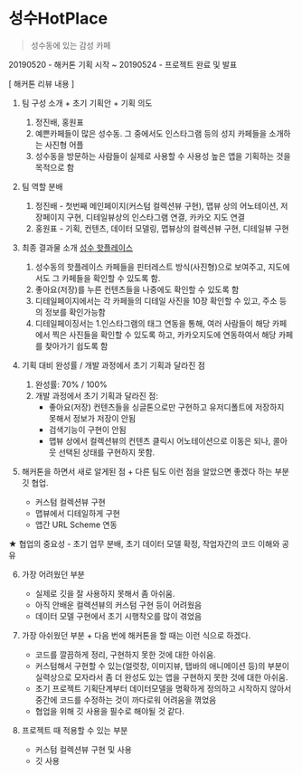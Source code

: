 # 성수HotPlace

>  성수동에 있는 감성 카페

20190520 - 해커톤 기획 시작 ~ 20190524 - 프로젝트 완료 및 발표

[ 해커톤 리뷰 내용 ]
1. 팀 구성 소개 + 초기 기획안 + 기획 의도
    1) 정진배, 홍원표
    2) 예쁜카페들이 많은 성수동. 그 중에서도 인스타그램 등의 성지 카페들을 소개하는 사진형 어플
    3) 성수동을 방문하는 사람들이 실제로 사용할 수 사용성 높은 앱을 기획하는 것을 목적으로 함


2. 팀 역할 분배
    1) 정진배 - 첫번째 메인페이지(커스텀 컬렉션뷰 구현), 맵뷰 상의 어노테이션, 저장페이지 구현, 디테일뷰상의 인스타그램 연결, 카카오 지도 연결
    2) 홍원표 - 기획, 컨텐츠, 데이터 모델링, 맵뷰상의 컬렉션뷰 구현, 디테일뷰 구현


3. 최종 결과물 소개
[성수 핫플레이스](https://www.youtube.com/watch?v=Rzkk7k9iwK0&feature=share)

    1) 성수동의 핫플레이스 카페들을 핀터레스트 방식(사진형)으로 보여주고, 지도에서도 그 카페들을 확인할 수 있도록 함.
    2) 좋아요(저장)를 누른 컨텐츠들을 나중에도 확인할 수 있도록 함
    3) 디테일페이지에서는 각 카페들의 디테일 사진을 10장 확인할 수 있고, 주소 등의 정보를 확인가능함
    4) 디테일페이징서는 1.인스타그램의 태그 연동을 통해, 여러 사람들이 해당 카페에서 찍은 사진들을 확인할 수 있도록 하고,   카카오지도에 연동하여서 해당 카페를 찾아가기 쉽도록 함


4. 기획 대비 완성률  /  개발 과정에서 초기 기획과 달라진 점
    1) 완성률: 70% / 100%
    2) 개발 과정에서 초기 기획과 달라진 점:
        - 좋아요(저장) 컨텐츠들을 싱글톤으로만 구현하고  유저디폴트에 저장하지 못해서 정보가 저장이 안됨
        - 검색기능이 구현이 안됨
        - 맵뷰 상에서 컬렉션뷰의 컨텐츠 클릭시 어노테이션으로 이동은 되나, 콜아웃 선택된 상태를 구현하지 못함.


5. 해커톤을 하면서 새로 알게된 점 + 다른 팀도 이런 점을 알았으면 좋겠다 하는 부분
깃 협업.
    - 커스텀 컬렉션뷰 구현
    - 맵뷰에서 디테일하게 구현
    - 앱간 URL Scheme 연동
    
★ 협업의 중요성 - 초기 업무 분배, 초기 데이터 모델 확정, 작업자간의 코드 이해와 공유


6. 가장 어려웠던 부분
    - 실제로 깃을 잘 사용하지 못해서 좀 아쉬움.
    - 아직 안배운 컬렉션뷰의 커스텀 구현 등이 어려웠음
    - 데이터 모델 구현에서 초기 시행착오를 많이 겪었음


7. 가장 아쉬웠던 부분 + 다음 번에 해커톤을 할 때는 이런 식으로 하겠다.
    - 코드를 깔끔하게 정리, 구현하지 못한 것에 대한 아쉬움.
    - 커스텀해서 구현할 수 있는(얼럿창, 이미지뷰, 탭바의 애니메이션 등)의 부분이 실력상으로 모자라서 좀 더 완성도 있는 앱을 구현하지 못한 것에 대한 아쉬움.
    - 초기 프로젝트 기획단계부터 데이터모델을 명확하게 정의하고 시작하지 않아서 중간에 코드를 수정하는 것이 까다로워 어려움을 껶었음
    - 협업을 위해 깃 사용을 필수로 해야될 것 같다.


8. 프로젝트 때 적용할 수 있는 부분
    - 커스텀 컬렉션뷰 구현 및 사용
    - 깃 사용


